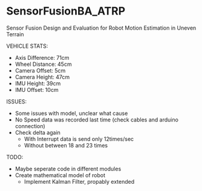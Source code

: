 # SensorFusionBA_ATRP
Sensor Fusion Design and Evaluation for Robot Motion Estimation in Uneven Terrain

VEHICLE STATS:
- Axis Difference: 71cm
- Wheel Distance: 45cm
- Camera Offset: 5cm
- Camera Height: 47cm
- IMU Height: 39cm
- IMU Offset: 10cm

ISSUES:
- Some issues with model, unclear what cause
- No Speed data was recorded last time (check cables and arduino connection)
- Check delta again
    - With Interrupt data is send only 12times/sec
    - Without between 18 and 23 times

TODO:
- Maybe seperate code in different modules
- Create mathematical model of robot
    - Implement Kalman Filter, propably extended
